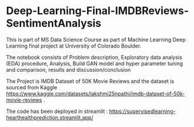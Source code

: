 # Deep-Learning-Final-IMDBReviews-SentimentAnalysis

This is part of MS Data Science Course as part of Machine Learning Deep Learning final project at University of Colorado Boulder.

The notebook consists of Problem description, Exploratory data analysis (EDA) procedure, Analysis, Build GAN model and hyper parameter tuning and comparison, results and discussion/conclusion

The Project is IMDB Dataset of 50K Movie Reviews and the dataset is sourced from Kaggle https://www.kaggle.com/datasets/lakshmi25npathi/imdb-dataset-of-50k-movie-reviews .

The code has been deployed in streamlit : https://supervisedlearning-hearthealthprediction.streamlit.app/
